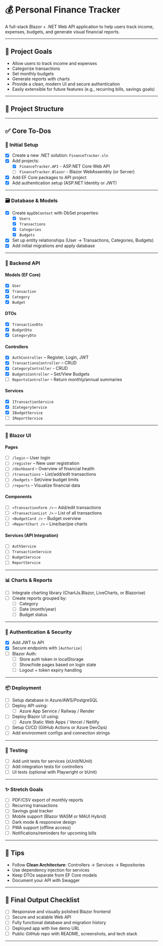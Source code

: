 ﻿# 💰 Personal Finance Tracker

A full-stack Blazor + .NET Web API application to help users track income, expenses, budgets, and generate visual financial reports.

---

## 📌 Project Goals

- Allow users to track income and expenses
- Categorize transactions
- Set monthly budgets
- Generate reports with charts
- Provide a clean, modern UI and secure authentication
- Easily extensible for future features (e.g., recurring bills, savings goals)

---
## 📁 Project Structure
--- -
## ✅ Core To-Dos

### 🔧 Initial Setup

- [x] Create a new .NET solution: `FinanceTracker.sln`
- [x] Add projects:
    - [x] `FinanceTracker.API` - ASP.NET Core Web API
    - [ ] `FinanceTracker.Blazor` - Blazor WebAssembly (or Server)
- [x] Add EF Core packages to API project
- [x] Add authentication setup (ASP.NET Identity or JWT)

---

### 🗃️ Database & Models

- [x] Create `AppDbContext` with DbSet properties:
    - [x] `Users`
    - [x] `Transactions`
    - [x] `Categories`
    - [x] `Budgets`
- [x] Set up entity relationships (User → Transactions, Categories, Budgets)
- [x] Add initial migrations and apply database

---

### 🧩 Backend API

#### Models (EF Core)

- [x] `User`
- [x] `Transaction`
- [x] `Category`
- [x] `Budget`

#### DTOs

- [x] `TransactionDto`
- [x] `BudgetDto`
- [x] `CategoryDto`

#### Controllers

- [x] `AuthController` – Register, Login, JWT
- [x] `TransactionsController` – CRUD
- [x] `CategoryController` - CRUD
- [x] `BudgetsController` – Set/View Budgets
- [ ] `ReportsController` – Return monthly/annual summaries

#### Services

- [x] `ITransactionService`
- [x] `ICategoryService`
- [x] `IBudgetService`
- [ ] `IReportService`

---

### 🎨 Blazor UI

#### Pages

- [ ] `/login` – User login
- [ ] `/register` – New user registration
- [ ] `/dashboard` – Overview of financial health
- [ ] `/transactions` – List/add/edit transactions
- [ ] `/budgets` – Set/view budget limits
- [ ] `/reports` – Visualize financial data

#### Components

- [ ] `<TransactionForm />` – Add/edit transactions
- [ ] `<TransactionList />` – List of all transactions
- [ ] `<BudgetCard />` – Budget overview
- [ ] `<ReportChart />` – Line/bar/pie charts

#### Services (API Integration)

- [ ] `AuthService`
- [ ] `TransactionService`
- [ ] `BudgetService`
- [ ] `ReportService`

---

### 📊 Charts & Reports

- [ ] Integrate charting library (ChartJs.Blazor, LiveCharts, or Blazorise)
- [ ] Create reports grouped by:
    - [ ] Category
    - [ ] Date (month/year)
    - [ ] Budget status

---

### 🔐 Authentication & Security

- [x] Add JWT to API
- [x] Secure endpoints with `[Authorize]`
- [ ] Blazor Auth:
    - [ ] Store auth token in localStorage
    - [ ] Show/hide pages based on login state
    - [ ] Logout + token expiry handling

---

### 📦 Deployment

- [ ] Setup database in Azure/AWS/PostgreSQL
- [ ] Deploy API using:
    - [ ] Azure App Service / Railway / Render
- [ ] Deploy Blazor UI using:
    - [ ] Azure Static Web Apps / Vercel / Netlify
- [ ] Setup CI/CD (GitHub Actions or Azure DevOps)
- [ ] Add environment configs and connection strings

---

### 🧪 Testing

- [ ] Add unit tests for services (xUnit/NUnit)
- [ ] Add integration tests for controllers
- [ ] UI tests (optional with Playwright or bUnit)

---

### ✨ Stretch Goals 

- [ ] PDF/CSV export of monthly reports
- [ ] Recurring transactions
- [ ] Savings goal tracker
- [ ] Mobile support (Blazor WASM or MAUI Hybrid)
- [ ] Dark mode & responsive design
- [ ] PWA support (offline access)
- [ ] Notifications/reminders for upcoming bills

---

## 🧠 Tips

- Follow **Clean Architecture**: Controllers → Services → Repositories
- Use dependency injection for services
- Keep DTOs separate from EF Core models
- Document your API with Swagger

---

## 🏁 Final Output Checklist

- [ ] Responsive and visually polished Blazor frontend
- [ ] Secure and scalable Web API
- [ ] Fully functional database and migration history
- [ ] Deployed app with live demo URL
- [ ] Public GitHub repo with README, screenshots, and tech stack

---



